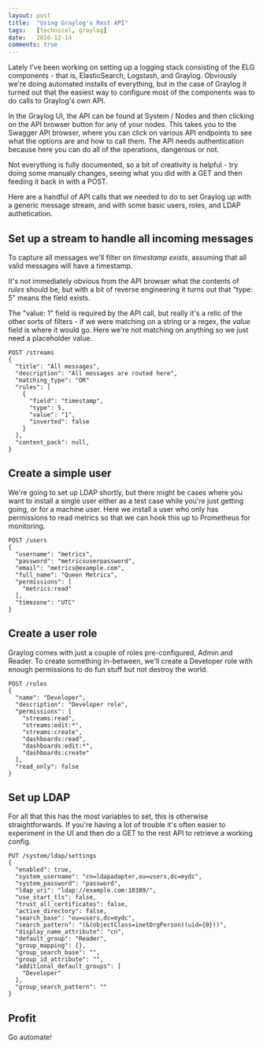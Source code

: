 ```yaml
---
layout: post
title:  "Using Graylog's Rest API"
tags:   [technical, graylog]
date:   2016-12-14
comments: true
---
```


Lately I've been working on setting up a logging stack consisting of the ELG components - that is, ElasticSearch, Logstash, and Graylog. Obviously we're doing automated installs of everything, but in the case of Graylog it turned out that the easiest way to configure most of the components was to do calls to Graylog's own API.

In the Graylog UI, the API can be found at System / Nodes and then clicking on the API browser button for any of your nodes. This takes you to the Swagger API browser, where you can click on various API endpoints to see what the options are and how to call them. The API needs authentication because here you can do all of the operations, dangerous or not.

Not everything is fully documented, so a bit of creativity is helpful - try doing some manualy changes, seeing what you did with a GET and then feeding it back in with a POST.

Here are a handful of API calls that we needed to do to set Graylog up with a generic message stream, and with some basic users, roles, and LDAP authetication.

## Set up a stream to handle all incoming messages

To capture all messages we'll filter on *timestamp exists*, assuming that all valid messages will have a timestamp.

It's not immediately obvious from the API browser what the contents of *rules* should be, but with a bit of reverse engineering it turns out that "type: 5" means the field exists.

The "value: 1" field is required by the API call, but really it's a relic of the other sorts of filters - if we were matching on a string or a regex, the *value* field is where it would go.
Here we're not matching on anything so we just need a placeholder value.

    POST /streams
    {
      "title": "All messages",
      "description": "All messages are routed here",
      "matching_type": "OR"
      "rules": [
        {
          "field": "timestamp",
          "type": 5,
          "value": "1",
          "inverted": false
        }
      ],
      "content_pack": null,
    }

## Create a simple user

We're going to set up LDAP shortly, but there might be cases where you want to install a single user either as a test case while you're just getting going, or for a machine user. Here we install a user who only has permissions to read metrics so that we can hook this up to Prometheus for monitoring.

    POST /users
    {
      "username": "metrics",
      "password": "metricsuserpassword",
      "email": "metrics@example.com",
      "full_name": "Queen Metrics",
      "permissions": [
        "metrics:read"
      ],
      "timezone": "UTC"
    }


## Create a user role

Graylog comes with just a couple of roles pre-configured, Admin and Reader. To create something in-between, we'll create a Developer role with enough permissions to do fun stuff but not destroy the world.

    POST /roles
    {
      "name": "Developer",
      "description": "Developer role",
      "permissions": [
        "streams:read",
        "streams:edit:*",
        "streams:create",
        "dashboards:read",
        "dashboards:edit:*",
        "dashboards:create"
      ],
      "read_only": false
    }

## Set up LDAP

For all that this has the most variables to set, this is otherwise straightforwards.
If you're having a lot of trouble it's often easier to experiment in the UI and then do a GET to the rest API to retrieve a working config.

    PUT /system/ldap/settings
    {
      "enabled": true,
      "system_username": "cn=ldapadapter,ou=users,dc=mydc",
      "system_password": "password",
      "ldap_uri": "ldap://example.com:10389/",
      "use_start_tls": false,
      "trust_all_certificates": false,
      "active_directory": false,
      "search_base": "ou=users,dc=mydc",
      "search_pattern": "(&(objectClass=inetOrgPerson)(uid={0}))",
      "display_name_attribute": "cn",
      "default_group": "Reader",
      "group_mapping": {},
      "group_search_base": "",
      "group_id_attribute": "",
      "additional_default_groups": [
        "Developer"
      ],
      "group_search_pattern": ""
    }

## Profit

Go automate!
